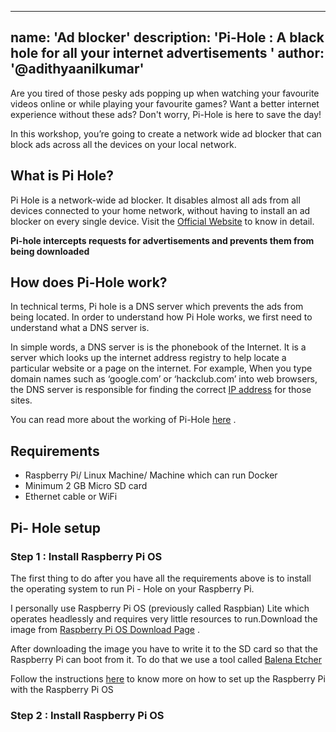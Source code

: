 
---
name: 'Ad blocker'
description: 'Pi-Hole :  A black hole for all your internet advertisements '
author: '@adithyaanilkumar'
---

Are you tired of those pesky ads popping up when watching your favourite videos online or while playing your favourite games?
Want a better internet experience without these ads? Don't worry, Pi-Hole is here to save the day!

In this workshop, you’re going to create a network wide ad blocker that can block ads across all the devices on your local network.  



## What is  Pi Hole?
Pi Hole is a network-wide ad blocker. It disables almost all ads from all devices connected to  your home network, without having to install an ad blocker on every single device. 
Visit the [Official Website](https://pi-hole.net/) to know in detail.

**Pi-hole intercepts requests for advertisements and prevents them from being downloaded**

## How does Pi-Hole work?
In technical terms, Pi hole is a DNS server which prevents the ads from being located.  In order to understand how Pi Hole works, we first need to understand what a DNS server is.

In simple words, a DNS server is is the phonebook of the Internet. It is a server which looks up the internet address registry to help locate a particular website or a page on the internet. For example, When you type domain names such as ‘google.com’ or ‘hackclub.com’ into web browsers, the DNS server is responsible for finding the correct [IP address](https://www.cloudflare.com/learning/dns/glossary/what-is-my-ip-address/) for those sites.



You can read more about the working of Pi-Hole [here](https://discourse.pi-hole.net/t/how-does-pi-hole-work/3141) .

## Requirements

 - Raspberry Pi/ Linux Machine/ Machine which can run Docker 
 - Minimum 2 GB Micro SD card
 - Ethernet cable or WiFi
## Pi- Hole setup
### Step 1 : Install Raspberry Pi OS
The first thing to do after you have all the requirements above is to install the operating system to run Pi - Hole on your Raspberry Pi.

I personally use Raspberry Pi OS (previously called Raspbian) Lite which operates headlessly and requires very little resources to run.Download the image from [Raspberry Pi OS Download Page](https://www.raspberrypi.org/downloads/raspberry-pi-os/ ) .

After downloading the image you have to write it to the SD card so that the Raspberry Pi can boot from it. To do that we use a tool called [Balena Etcher](https://www.balena.io/etcher/)

Follow the instructions [here](https://randomnerdtutorials.com/installing-raspbian-lite-enabling-and-connecting-with-ssh/) to know more on how to set up the Raspberry Pi with the Raspberry Pi OS
### Step 2 : Install Raspberry Pi OS


 

<!--stackedit_data:
eyJoaXN0b3J5IjpbMTUxMDM5Mjg1NywtNzYzMTA5NTY0LC0xMj
EyMjc0MDY1LDEwODA4ODQxNzUsLTIwNjY3NTQ3OCw0OTQxMzQ4
MjYsMTcxMzcwNTQ3LDE5MTgxMjU1NDMsMTczNjY2MjQ2NywtMj
czMTUxODAzLC0xNDA2OTU4MzQxLC0xNDIxMDU2ODY1LDIwNjI1
MDQ4NDZdfQ==
-->